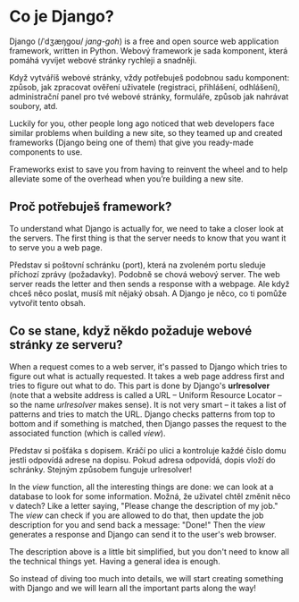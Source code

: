 # Co je Django?

Django (/ˈdʒæŋɡoʊ/ *jang-goh*) is a free and open source web application framework, written in Python. Webový framework je sada komponent, která pomáhá vyvíjet webové stránky rychleji a snadněji.

Když vytváříš webové stránky, vždy potřebuješ podobnou sadu komponent: způsob, jak zpracovat ověření uživatele (registraci, přihlášení, odhlášení), administrační panel pro tvé webové stránky, formuláře, způsob jak nahrávat soubory, atd.

Luckily for you, other people long ago noticed that web developers face similar problems when building a new site, so they teamed up and created frameworks (Django being one of them) that give you ready-made components to use.

Frameworks exist to save you from having to reinvent the wheel and to help alleviate some of the overhead when you’re building a new site.

## Proč potřebuješ framework?

To understand what Django is actually for, we need to take a closer look at the servers. The first thing is that the server needs to know that you want it to serve you a web page.

Představ si poštovní schránku (port), která na zvoleném portu sleduje příchozí zprávy (požadavky). Podobně se chová webový server. The web server reads the letter and then sends a response with a webpage. Ale když chceš něco poslat, musíš mít nějaký obsah. A Django je něco, co ti pomůže vytvořit tento obsah.

## Co se stane, když někdo požaduje webové stránky ze serveru?

When a request comes to a web server, it's passed to Django which tries to figure out what is actually requested. It takes a web page address first and tries to figure out what to do. This part is done by Django's **urlresolver** (note that a website address is called a URL – Uniform Resource Locator – so the name *urlresolver* makes sense). It is not very smart – it takes a list of patterns and tries to match the URL. Django checks patterns from top to bottom and if something is matched, then Django passes the request to the associated function (which is called *view*).

Představ si pošťáka s dopisem. Kráčí po ulici a kontroluje každé číslo domu jestli odpovídá adrese na dopisu. Pokud adresa odpovídá, dopis vloží do schránky. Stejným způsobem funguje urlresolver!

In the *view* function, all the interesting things are done: we can look at a database to look for some information. Možná, že uživatel chtěl změnit něco v datech? Like a letter saying, "Please change the description of my job." The *view* can check if you are allowed to do that, then update the job description for you and send back a message: "Done!" Then the *view* generates a response and Django can send it to the user's web browser.

The description above is a little bit simplified, but you don't need to know all the technical things yet. Having a general idea is enough.

So instead of diving too much into details, we will start creating something with Django and we will learn all the important parts along the way!